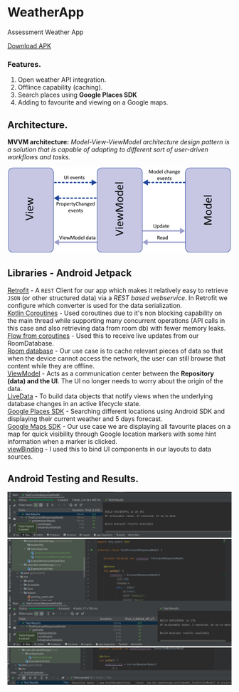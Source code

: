 # WeatherApp

Assessment Weather App

[Download APK](https://tsfr.io/join/7zstba)

### Features.
1. Open weather API integration.
2. Offlince capability (caching).
3. Search places using **Google Places SDK**
4. Adding to favourite and viewing on a Google maps.

## Architecture.
**MVVM architecture:** *Model-View-ViewModel architecture design pattern is a solution that is capable of adapting to different sort of user-driven workflows and tasks.*

![MVVVM Img](screenshots/mvvm.png)


## Libraries - Android Jetpack
[Retrofit](https://square.github.io/retrofit/) - A `REST` Client for our app which makes it relatively easy to retrieve `JSON` (or other structured data) via a *REST based webservice*. In Retrofit we configure which converter is used for the data serialization.<br>
[Kotlin Coroutines](https://kotlinlang.org/docs/coroutines-guide.html) - Used coroutines due to it's non blocking capability on the main thread while supporting many concurrent operations (API calls in this case and also retrieving data from room db) with fewer memory leaks.<br>
[Flow from coroutines](https://developer.android.com/kotlin/flow) - Used this to receive live updates from our RoomDatabase.<br>
[Room database](https://developer.android.com/training/data-storage/room) - Our use case is to cache relevant pieces of data so that when the device cannot access the network, the user can still browse that content while they are offline.<br>
[ViewModel](https://developer.android.com/topic/libraries/architecture/viewmodel) - Acts as a communication center between the **Repository (data) and the UI**. The UI no longer needs to worry about the origin of the data.<br>
[LiveData](https://developer.android.com/topic/libraries/architecture/livedata) - To build data objects that notify views when the underlying database changes in an active lifecycle state.<br>
[Google Places SDK](https://developers.google.com/maps/documentation/places/android-sdk/overview) - Searching different locations using Android SDK and displaying their current weather and 5 days forecast.<br>
[Google Maps SDK](https://developers.google.com/maps/documentation/android-sdk/start) - Our use case we are displaying all favourite places on a map for quick visibility through Google location markers with some hint information when a marker is clicked.<br>
[viewBinding](https://developer.android.com/topic/libraries/data-binding) - I used this to bind UI components in our layouts to data sources.<br>

## Android Testing and Results.
![MVVVM Img](screenshots/testcase1.png)
![MVVVM Img](screenshots/testcase2.png)
![MVVVM Img](screenshots/testcase3.png)
